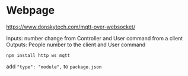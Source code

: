 # Webpage

https://www.donskytech.com/mqtt-over-websocket/

Inputs: number change from Controller and User command from a client
Outputs: People number to the client and User command 

`npm install http ws mqtt`  

add `"type": "module",` to `package.json`
